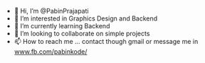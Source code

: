 - 👋 Hi, I’m @PabinPrajapati
- 👀 I’m interested in Graphics Design and Backend
- 🌱 I’m currently learning Backend
- 💞️ I’m looking to collaborate on simple projects
- 📫 How to reach me ... contact though gmail or message me in www.fb.com/pabinkode/

<!---
PabinPrajapati/PabinPrajapati is a ✨ special ✨ repository because its `README.md` (this file) appears on your GitHub profile.
You can click the Preview link to take a look at your changes.
--->
